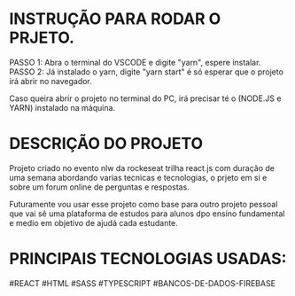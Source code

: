# INSTRUÇÃO PARA RODAR O PRJETO.
PASSO 1: Abra o terminal do VSCODE e digite "yarn", espere instalar. PASSO 2: Já instalado o yarn, digite "yarn start" é só esperar que o projeto irá abrir no navegador.

Caso queira abrir o projeto no terminal do PC, irá precisar té o (NODE.JS e YARN) instalado na máquina.

# DESCRIÇÃO DO PROJETO  
Projeto criado no evento nlw da rockeseat trilha react.js com duração de uma semana abordando varias tecnicas e tecnologias, o prjeto em si e sobre um forum online de perguntas e respostas.

Futuramente vou usar esse projeto como base para outro projeto pessoal que vai sê uma plataforma de estudos para alunos dpo ensino fundamental e medio em objetivo de ajudá cada estudante.

# PRINCIPAIS TECNOLOGIAS USADAS:
#REACT
#HTML
#SASS
#TYPESCRIPT
#BANCOS-DE-DADOS-FIREBASE
